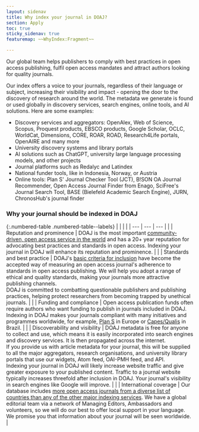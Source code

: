 ```yaml
---
layout: sidenav
title: Why index your journal in DOAJ?
section: Apply
toc: true
sticky_sidenav: true
featuremap: ~~WhyIndex:Fragment~~

---
```


Our global team helps publishers to comply with best practices in open access publishing, fulfil open access mandates and attract authors looking for quality journals.

Our index offers a voice to your journals, regardless of their language or subject, increasing their visibility and impact - opening the door to the discovery of research around the world. The metadata we generate is found or used globally in discovery services, search engines, online tools, and AI solutions. Here are some examples:

- Discovery services and aggregators: OpenAlex, Web of Science, Scopus, Proquest products, EBSCO products, Google Scholar, OCLC, WorldCat, Dimensions, CORE, ROAR, ROAD, Research4Life portals, OpenAIRE and many more
- University discovery systems and library portals
- AI solutions such as ChatGPT, university large language processing models, and other projects
- Journal platforms such as Redalyc and Latindex
- National funder tools, like in Indonesia, Norway, or Austria
- Online tools: Plan S' Journal Checker Tool (JCT), B!SON OA Journal Recommender, Open Access Journal Finder from Enago, SciFree's Journal Search Tool, BASE (Bielefeld Academic Search Engine), JURN, ChronosHub's journal finder

### Why your journal should be indexed in DOAJ

{:.numbered-table .numbered-table--labels}
| | | |
| --- | --- | --- |
|   | Reputation and prominence | DOAJ is the most important [community-driven, open access service in the world](http://repository.jisc.ac.uk/6269/10/final-KE-Report-V5.1-20JAN2016.pdf) and has a 20+ year reputation for advocating best practices and standards in open access. Indexing your journal in DOAJ will enhance its reputation and prominence. |
|   | Standards and best practice | DOAJ's [basic criteria for inclusion](/apply/guide/) have become the accepted way of measuring an open access journal's adherence to standards in open access publishing. We will help you adopt a range of ethical and quality standards, making your journals more attractive publishing channels. <br>DOAJ is committed to combatting questionable publishers and publishing practices, helping protect researchers from becoming trapped by unethical journals. |
|   | Funding and compliance | Open access publication funds often require authors who want funding to publish in journals included in DOAJ. Indexing in DOAJ makes your journals compliant with many initiatives and programmes worldwide, for example, [Plan S](https://www.coalition-s.org/) in Europe or  [Capes/Qualis](https://sucupira-legado.capes.gov.br/sucupira/public/consultas/coleta/veiculoPublicacaoQualis/listaConsultaGeralPeriodicos.jsf) in Brazil. |
|   | Discoverability and visibility | DOAJ metadata is free for anyone to collect and use, which means it is easily incorporated into search engines and discovery services. It is then propagated across the internet. <br>If you provide us with article metadata for your journal, this will be supplied to all the major aggregators, research organisations, and university library portals that use our widgets, Atom feed, OAI-PMH feed, and API. <br>Indexing your journal in DOAJ will likely increase website traffic and give greater exposure to your published content. Traffic to a journal website typically increases threefold after inclusion in DOAJ. Your journal's visibility in search engines like Google will improve. |
|   | International coverage  | Our database includes [more open access journals from a diverse list of countries than any of the other major indexing services](https://blog.doaj.org/2023/07/06/doaj-is-confirmed-as-a-unique-platform-for-many-open-access-journals-and-a-key-index-for-african-journals/). We have a global editorial team via a network of Managing Editors, Ambassadors and volunteers, so we will do our best to offer local support in your language. We promise you that information about your journal will be seen worldwide. |

